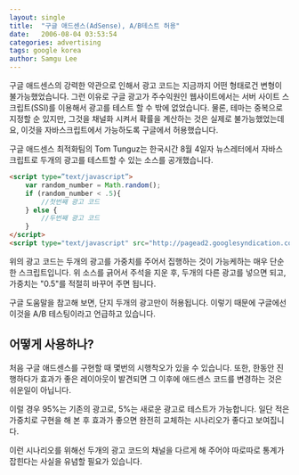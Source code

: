 ```yaml
---
layout: single
title:  "구글 애드센스(AdSense), A/B테스트 허용"
date:   2006-08-04 03:53:54
categories: advertising
tags: google korea
author: Samgu Lee
---
```

구글 애드센스의 강력한 약관으로 인해서 광고 코드는 지금까지 어떤 형태로건 변형이 불가능했었습니다. 그런 이유로 구글 광고가 주수익원인 웹사이트에서는 서버 사이트 스크립트(SSI)를 이용해서 광고를 테스트 할 수 밖에 없었습니다. 물론, 테마는 중복으로 지정할 순 있지만, 그것을 채널화 시켜서 확률을 계산하는 것은 실제로 불가능했었는데요, 이것을 자바스크립트에서 가능하도록 구글에서 허용했습니다.

구글 애드센스 최적화팀의 Tom Tunguz는 한국시간 8월 4일자 뉴스레터에서 자바스크립트로 두개의 광고를 테스트할 수 있는 소스를 공개했습니다.

```html
<script type=”text/javascript”>
    var random_number = Math.random();
    if (random_number < .5){
        //첫번째 광고 코드
    } else {
        //두번째 광고 코드
    }
</script>
<script type="text/javascript" src="http://pagead2.googlesyndication.com/pagead/show_ads.js">
```

위의 광고 코드는 두개의 광고를 가중치를 주어서 집행하는 것이 가능케하는 매우 단순한 스크립트입니다. 위 소스를 긁어서 주석을 지운 후, 두개의 다른 광고를 넣으면 되고, 가중치는 "0.5"를 적절히 바꾸어 주면 됩니다.

구글 도움말을 참고해 보면, 단지 두개의 광고만이 허용됩니다. 이렇기 때문에 구글에선 이것을 A/B 테스팅이라고 언급하고 있습니다.

## 어떻게 사용하나?

처음 구글 애드센스를 구현할 때 몇번의 시행착오가 있을 수 있습니다. 또한, 한동안 진행하다가 효과가 좋은 레이아웃이 발견되면 그 이후에 애드센스 코드를 변경하는 것은 쉬운일이 아닙니다.

이럴 경우 95%는 기존의 광고로, 5%는 새로운 광고로 테스트가 가능합니다. 일단 적은 가중치로 구현을 해 본 후 효과가 좋으면 완전히 교체하는 시나리오가 좋다고 보여집니다.

이런 시나리오를 위해선 두개의 광고 코드의 채널을 다르게 해 주어야 따로따로 통계가 잡힌다는 사실을 유념할 필요가 있습니다.
